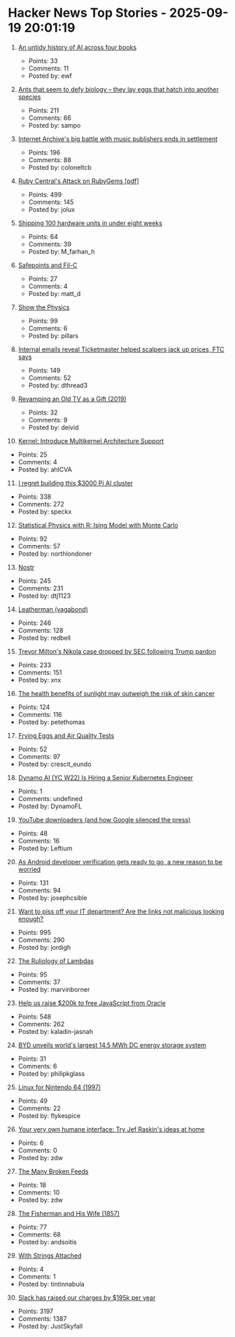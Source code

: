# Hacker News Top Stories - 2025-09-19 20:01:19

1. [An untidy history of AI across four books](https://hedgehogreview.com/issues/lessons-of-babel/articles/perplexity)
   - Points: 33
   - Comments: 11
   - Posted by: ewf

2. [Ants that seem to defy biology – they lay eggs that hatch into another species](https://www.smithsonianmag.com/smart-news/these-ant-queens-seem-to-defy-biology-they-lay-eggs-that-hatch-into-another-species-180987292/)
   - Points: 211
   - Comments: 66
   - Posted by: sampo

3. [Internet Archive's big battle with music publishers ends in settlement](https://arstechnica.com/tech-policy/2025/09/internet-archives-big-battle-with-music-publishers-ends-in-settlement/)
   - Points: 196
   - Comments: 88
   - Posted by: coloneltcb

4. [Ruby Central's Attack on RubyGems [pdf]](https://pup-e.com/goodbye-rubygems.pdf)
   - Points: 499
   - Comments: 145
   - Posted by: jolux

5. [Shipping 100 hardware units in under eight weeks](https://farhanhossain.substack.com/p/how-we-shipped-100-hardware-units)
   - Points: 64
   - Comments: 39
   - Posted by: M_farhan_h

6. [Safepoints and Fil-C](https://fil-c.org/safepoints)
   - Points: 27
   - Comments: 4
   - Posted by: matt_d

7. [Show the Physics](https://interactivetextbooks.tudelft.nl/showthephysics/Introduction/About.html)
   - Points: 99
   - Comments: 6
   - Posted by: pillars

8. [Internal emails reveal Ticketmaster helped scalpers jack up prices, FTC says](https://arstechnica.com/tech-policy/2025/09/ticketmaster-intentionally-screwed-fans-out-of-billions-ftc-lawsuit-says/)
   - Points: 149
   - Comments: 52
   - Posted by: dthread3

9. [Revamping an Old TV as a Gift (2019)](https://blog.davidv.dev/posts/revamping-an-old-tv-as-a-gift/)
   - Points: 32
   - Comments: 9
   - Posted by: deivid

10. [Kernel: Introduce Multikernel Architecture Support](https://lwn.net/ml/all/20250918222607.186488-1-xiyou.wangcong@gmail.com/)
   - Points: 25
   - Comments: 4
   - Posted by: ahlCVA

11. [I regret building this $3000 Pi AI cluster](https://www.jeffgeerling.com/blog/2025/i-regret-building-3000-pi-ai-cluster)
   - Points: 338
   - Comments: 272
   - Posted by: speckx

12. [Statistical Physics with R: Ising Model with Monte Carlo](https://github.com/msuzen/isingLenzMC)
   - Points: 92
   - Comments: 57
   - Posted by: northlondoner

13. [Nostr](https://nostr.com/)
   - Points: 245
   - Comments: 231
   - Posted by: dtj1123

14. [Leatherman (vagabond)](https://en.wikipedia.org/wiki/Leatherman_(vagabond))
   - Points: 246
   - Comments: 128
   - Posted by: redbell

15. [Trevor Milton's Nikola case dropped by SEC following Trump pardon](https://eletric-vehicles.com/nikola/trevor-miltons-nikola-case-dropped-by-sec-following-trump-pardon/)
   - Points: 233
   - Comments: 151
   - Posted by: xnx

16. [The health benefits of sunlight may outweigh the risk of skin cancer](https://www.economist.com/science-and-technology/2025/09/17/the-health-benefits-of-sunlight-may-outweigh-the-risk-of-skin-cancer)
   - Points: 124
   - Comments: 116
   - Posted by: petethomas

17. [Frying Eggs and Air Quality Tests](https://chillphysicsenjoyer.substack.com/p/frying-eggs-and-air-quality-tests)
   - Points: 52
   - Comments: 97
   - Posted by: crescit_eundo

18. [Dynamo AI (YC W22) Is Hiring a Senior Kubernetes Engineer](https://www.ycombinator.com/companies/dynamo-ai/jobs/fU1oC9q-senior-kubernetes-engineer)
   - Points: 1
   - Comments: undefined
   - Posted by: DynamoFL

19. [YouTube downloaders (and how Google silenced the press)](https://windowsread.me/p/best-youtube-downloaders)
   - Points: 48
   - Comments: 16
   - Posted by: Leftium

20. [As Android developer verification gets ready to go, a new reason to be worried](https://www.androidauthority.com/android-sideload-offline-3598988/)
   - Points: 131
   - Comments: 94
   - Posted by: josephcsible

21. [Want to piss off your IT department? Are the links not malicious looking enough?](https://phishyurl.com/)
   - Points: 995
   - Comments: 290
   - Posted by: jordigh

22. [The Ruliology of Lambdas](https://writings.stephenwolfram.com/2025/09/the-ruliology-of-lambdas/)
   - Points: 95
   - Comments: 37
   - Posted by: marvinborner

23. [Help us raise $200k to free JavaScript from Oracle](https://deno.com/blog/javascript-tm-gofundme)
   - Points: 548
   - Comments: 262
   - Posted by: kaladin-jasnah

24. [BYD unveils world's largest 14.5 MWh DC energy storage system](https://www.ess-news.com/2025/09/19/byd-unveils-worlds-largest-14-5-mwh-dc-energy-storage-system/)
   - Points: 31
   - Comments: 6
   - Posted by: philipkglass

25. [Linux for Nintendo 64 (1997)](https://web.archive.org/web/19990220141243/http://www.heise.de/ix/artikel/E/1997/04/036/)
   - Points: 49
   - Comments: 22
   - Posted by: flykespice

26. [Your very own humane interface: Try Jef Raskin's ideas at home](https://arstechnica.com/gadgets/2025/09/your-very-own-humane-interface-try-jef-raskins-ideas-at-home/)
   - Points: 6
   - Comments: 0
   - Posted by: zdw

27. [The Many Broken Feeds](https://notes.abhinavsarkar.net/2025/broken-feeds)
   - Points: 18
   - Comments: 10
   - Posted by: zdw

28. [The Fisherman and His Wife (1857)](https://sites.pitt.edu/~dash/grimm019.html)
   - Points: 77
   - Comments: 68
   - Posted by: andsoitis

29. [With Strings Attached](https://reviewcanada.ca/magazine/2025/10/with-strings-attached-review-a-cultural-history-of-the-violin-in-nineteenth-century-london/)
   - Points: 4
   - Comments: 1
   - Posted by: tintinnabula

30. [Slack has raised our charges by $195k per year](https://skyfall.dev/posts/slack)
   - Points: 3197
   - Comments: 1387
   - Posted by: JustSkyfall

